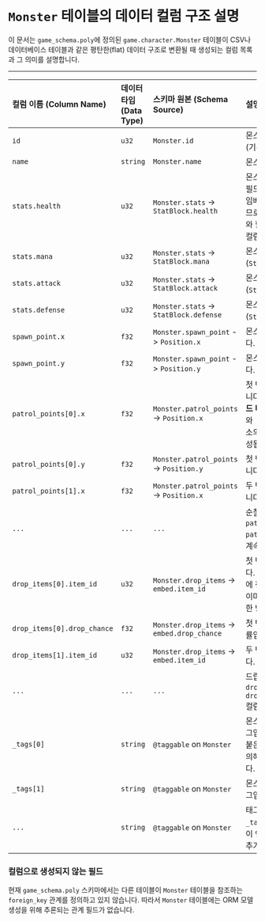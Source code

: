 # `Monster` 테이블의 데이터 컬럼 구조 설명

이 문서는 `game_schema.poly`에 정의된 `game.character.Monster` 테이블이 CSV나 데이터베이스 테이블과 같은 평탄한(flat) 데이터 구조로 변환될 때 생성되는 컬럼 목록과 그 의미를 설명합니다.

---

| 컬럼 이름 (Column Name) | 데이터 타입 (Data Type) | 스키마 원본 (Schema Source) | 설명 (Description) |
| :--- | :--- | :--- | :--- |
| `id` | `u32` | `Monster.id` | 몬스터의 고유 식별자입니다. (기본 키) |
| `name` | `string` | `Monster.name` | 몬스터의 이름입니다. |
| `stats.health` | `u32` | `Monster.stats` -> `StatBlock.health` | 몬스터의 체력입니다. `stats` 필드는 `StatBlock` 타입을 **임베드(embed)**하고 있으므로, 그 하위 필드가 `.` 구분자와 함께 평탄화(flatten)되어 컬럼이 됩니다. |
| `stats.mana` | `u32` | `Monster.stats` -> `StatBlock.mana` | 몬스터의 마나입니다. (`StatBlock` 임베드) |
| `stats.attack` | `u32` | `Monster.stats` -> `StatBlock.attack` | 몬스터의 공격력입니다. (`StatBlock` 임베드) |
| `stats.defense` | `u32` | `Monster.stats` -> `StatBlock.defense` | 몬스터의 방어력입니다. (`StatBlock` 임베드) |
| `spawn_point.x` | `f32` | `Monster.spawn_point` -> `Position.x` | 몬스터의 생성 지점 X좌표입니다. (`Position` 임베드) |
| `spawn_point.y` | `f32` | `Monster.spawn_point` -> `Position.y` | 몬스터의 생성 지점 Y좌표입니다. (`Position` 임베드) |
| `patrol_points[0].x` | `f32` | `Monster.patrol_points` -> `Position.x` | 첫 번째 순찰 지점의 X좌표입니다. `patrol_points`는 **임베드 타입의 배열**이므로, `[인덱스]`와 `.` 구분자를 사용하여 각 요소의 하위 필드가 컬럼으로 생성됩니다. |
| `patrol_points[0].y` | `f32` | `Monster.patrol_points` -> `Position.y` | 첫 번째 순찰 지점의 Y좌표입니다. |
| `patrol_points[1].x` | `f32` | `Monster.patrol_points` -> `Position.x` | 두 번째 순찰 지점의 X좌표입니다. |
| `...` | `...` | `...` | 순찰 지점의 개수만큼 `patrol_points[N].x`, `patrol_points[N].y` 컬럼이 계속 생성됩니다. |
| `drop_items[0].item_id` | `u32` | `Monster.drop_items` -> `embed.item_id` | 첫 번째 드랍 아이템의 ID입니다. `drop_items`는 테이블 내부에 정의된 **임베드 타입의 배열**이며, `patrol_points`와 동일한 방식으로 평탄화됩니다. |
| `drop_items[0].drop_chance` | `f32` | `Monster.drop_items` -> `embed.drop_chance` | 첫 번째 드랍 아이템의 드랍 확률입니다. |
| `drop_items[1].item_id` | `u32` | `Monster.drop_items` -> `embed.item_id` | 두 번째 드랍 아이템의 ID입니다. |
| `...` | `...` | `...` | 드랍 아이템의 종류만큼 `drop_items[N].item_id`, `drop_items[N].drop_chance` 컬럼이 계속 생성됩니다. |
| `_tags[0]` | `string` | `@taggable` on `Monster` | 몬스터에게 부여된 첫 번째 태그입니다. `Monster` 테이블에 붙은 **`@taggable` 어노테이션**에 의해 생성되는 특수 컬럼입니다. |
| `_tags[1]` | `string` | `@taggable` on `Monster` | 몬스터에게 부여된 두 번째 태그입니다. |
| `...` | `string` | `@taggable` on `Monster` | 태그는 여러 개가 될 수 있으며, `_tags[2]`, `_tags[3]`... 와 같이 인덱스가 증가하며 컬럼이 추가될 수 있습니다. |

### 컬럼으로 생성되지 않는 필드

현재 `game_schema.poly` 스키마에서는 다른 테이블이 `Monster` 테이블을 참조하는 `foreign_key` 관계를 정의하고 있지 않습니다. 따라서 `Monster` 테이블에는 ORM 모델 생성을 위해 추론되는 관계 필드가 없습니다.